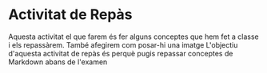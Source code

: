 # Activitat de Repàs 
Aquesta activitat el que farem és fer alguns conceptes que hem fet a classe i els repassàrem.
També afegirem com posar-hi una imatge 
L'objectiu d'aquesta activitat de repàs és perquè pugis repassar conceptes de Markdown abans de l'examen

